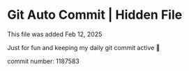 # Git Auto Commit | Hidden File

This file was added Feb 12, 2025

Just for fun and keeping my daily git commit active 🤪

commit number: 1187583
